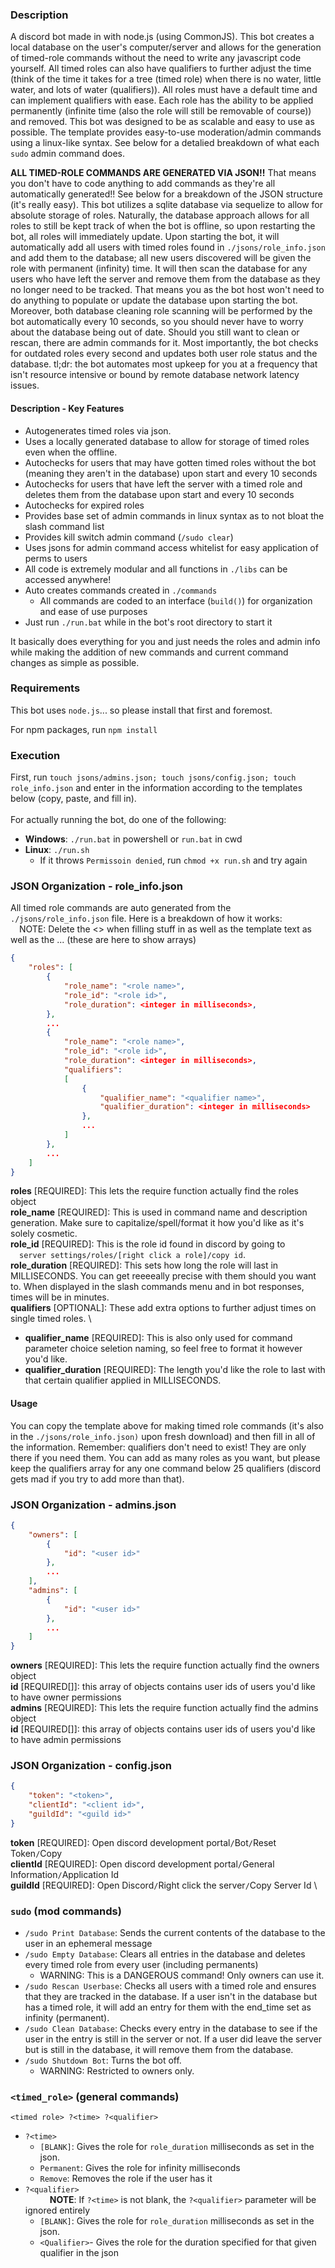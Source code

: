 ### Description
A discord bot made in with node.js (using CommonJS). This bot creates a local database on the user's computer/server and allows for the generation of timed-role commands without the need to write any javascript code yourself. All timed roles can also have qualifiers to further adjust the time (think of the time it takes for a tree (timed role) when there is no water, little water, and lots of water (qualifiers)). All roles must have a default time and can implement qualifiers with ease. Each role has the ability to be applied permanently (infinite time (also the role will still be removable of course)) and removed. This bot was designed to be as scalable and easy to use as possible. The template provides easy-to-use moderation/admin commands using a linux-like syntax. See below for a detalied breakdown of what each `sudo` admin command does. 

**ALL TIMED-ROLE COMMANDS ARE GENERATED VIA JSON!!** That means you don't have to code anything to add commands as they're all automatically generated!! See below for a breakdown of the JSON structure (it's really easy). This bot utilizes a sqlite database via sequelize to allow for absolute storage of roles. Naturally, the database approach allows for all roles to still be kept track of when the bot is offline, so upon restarting the bot, all roles will immediately update. Upon starting the bot, it will automatically add all users with timed roles found in `./jsons/role_info.json` and add them to the database; all new users discovered will be given the role with permanent (infinity) time. It will then scan the database for any users who have left the server and remove them from the database as they no longer need to be tracked. That means you as the bot host won't need to do anything to populate or update the database upon starting the bot. Moreover, both database cleaning role scanning will be performed by the bot automatically every 10 seconds, so you should never have to worry about the database being out of date. Should you still want to clean or rescan, there are admin commands for it. Most importantly, the bot checks for outdated roles every second and updates both user role status and the database. tl;dr: the bot automates most upkeep for you at a frequency that isn't resource intensive or bound by remote database network latency issues.

#### Description - Key Features
- Autogenerates timed roles via json.
- Uses a locally generated database to allow for storage of timed roles even when the offline.
- Autochecks for users that may have gotten timed roles without the bot (meaning they aren't in the database) upon start and every 10 seconds
- Autochecks for users that have left the server with a timed role and deletes them from the database upon start and every 10 seconds
- Autochecks for expired roles
- Provides base set of admin commands in linux syntax as to not bloat the slash command list
- Provides kill switch admin command (`/sudo clear`)
- Uses jsons for admin command access whitelist for easy application of perms to users
- All code is extremely modular and all functions in `./libs` can be accessed anywhere!
- Auto creates commands created in `./commands`
    - All commands are coded to an interface (`build()`) for organization and ease of use purposes
- Just run `./run.bat` while in the bot's root directory to start it 

It basically does everything for you and just needs the roles and admin info while making the addition of new commands and current command changes as simple as possible.
### Requirements
This bot uses `node.js`... so please install that first and foremost.

For npm packages, run `npm install`
### Execution
First, run `touch jsons/admins.json; touch jsons/config.json; touch role_info.json` and enter in the information according to the templates below (copy, paste, and fill in). \
\
For actually running the bot, do one of the following: 
- **Windows**: `./run.bat` in powershell or `run.bat` in cwd 
- **Linux**: `./run.sh`
	- If it throws `Permissoin denied`, run `chmod +x run.sh` and try again
### JSON Organization - role_info.json
All timed role commands are auto generated from the `./jsons/role_info.json` file. Here is a breakdown of how it works: \
&ensp;&ensp;NOTE: Delete the <> when filling stuff in as well as the template text as well as the ... (these are here to show arrays)
```json
{
	"roles": [
        {
			"role_name": "<role name>",
			"role_id": "<role id>",
			"role_duration": <integer in milliseconds>,
		},	
        ...	
		{
			"role_name": "<role name>",
			"role_id": "<role id>",
			"role_duration": <integer in milliseconds>,
            "qualifiers":
            [
				{
					"qualifier_name": "<qualifier name>",
					"qualifier_duration": <integer in milliseconds>
				},
                ...
			]
		},		
		...
	]
}
```
**roles** [REQUIRED]: This lets the require function actually find the roles object \
**role_name** [REQUIRED]: This is used in command name and description generation. Make sure to capitalize/spell/format it how you'd like as it's solely cosmetic. \
**role_id** [REQUIRED]: This is the role id found in discord by going to \
&ensp;&ensp;`server settings/roles/[right click a role]/copy id`. \
**role_duration** [REQUIRED]: This sets how long the role will last in MILLISECONDS. You can get reeeeally precise with them should you want to. When displayed in the slash commands menu and in bot responses, times will be in minutes. \
**qualifiers** [OPTIONAL]: These add extra options to further adjust times on single timed roles. \
- **qualifier_name** [REQUIRED]: This is also only used for command parameter choice seletion naming, so feel free to format it however you'd like.
- **qualifier_duration** [REQUIRED]: The length you'd like the role to last with that certain qualifier applied in MILLISECONDS.

#### Usage
You can copy the template above for making timed role commands (it's also in the `./jsons/role_info.json)` upon fresh download) and then fill in all of the information. Remember: qualifiers don't need to exist! They are only there if you need them. You can add as many roles as you want, but please keep the qualifiers array for any one command below 25 qualifiers (discord gets mad if you try to add more than that).

### JSON Organization - admins.json
```json
{
    "owners": [
        {
            "id": "<user id>"
        },
        ...
    ],
    "admins": [
        {
            "id": "<user id>"
        },
        ...
    ]
}
```
**owners** [REQUIRED]: This lets the require function actually find the owners object \
**id** [REQUIRED[]]: this array of objects contains user ids of users you'd like to have owner permissions \
**admins** [REQUIRED]: This lets the require function actually find the admins object \
**id** [REQUIRED[]]: this array of objects contains user ids of users you'd like to have admin permissions 

### JSON Organization - config.json
```json
{
	"token": "<token>",
	"clientId": "<client id>",
	"guildId": "<guild id>"
}
```
**token** [REQUIRED]: Open discord development portal`/`Bot`/`Reset Token`/`Copy \
**clientId** [REQUIRED]: Open discord development portal`/`General Information`/`Application Id \
**guildId** [REQUIRED]: Open Discord`/`Right click the server`/`Copy Server Id \


### `sudo` (mod commands)
- `/sudo Print Database`: Sends the current contents of the database to the user in an ephemeral message 
- `/sudo Empty Database`: Clears all entries in the database and deletes every timed role from every user (including permanents)
	- WARNING: This is a DANGEROUS command! Only owners can use it.
- `/sudo Rescan Userbase`: Checks all users with a timed role and ensures that they are tracked in the database. If a user isn't in the database but has a timed role, it will add an entry for them with the end_time set as infinity (permanent).
- `/sudo Clean Database`: Checks every entry in the database to see if the user in the entry is still in the server or not. If a user did leave the server but is still in the database, it will remove them from the database.
- `/sudo Shutdown Bot`: Turns the bot off.
	- WARNING: Restricted to owners only.

### `<timed_role>` (general commands)
`<timed role> ?<time> ?<qualifier>`
- `?<time>`
	- `[BLANK]`: Gives the role for `role_duration` milliseconds as set in the json.
	- `Permanent`: Gives the role for infinity milliseconds
	- `Remove`: Removes the role if the user has it
- `?<qualifier>` \
&ensp;&ensp;&ensp;&ensp;&ensp; **NOTE**: If `?<time>` is not blank, the `?<qualifier>` parameter will be ignored entirely
	- `[BLANK]`: Gives the role for `role_duration` milliseconds as set in the json.
	- `<Qualifier>`- Gives the role for the duration specified for that given qualifier in the json

